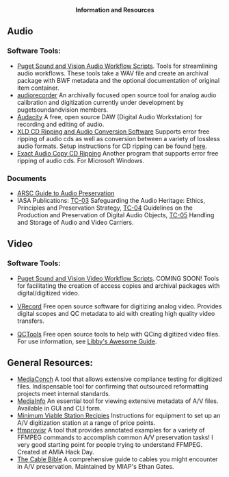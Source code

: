 <p align="center"><strong>Information and Resources</strong></p>

## Audio

### Software Tools:
* [Puget Sound and Vision Audio Workflow Scripts](https://github.com/pugetsoundandvision/audiotools).
Tools for streamlining audio workflows. These tools take a WAV file and create an archival package with BWF metadata and the optional documentation of original item container.
* [audiorecorder](https://github.com/amiaopensource/audiorecorder) An archivally focused open source tool for analog audio calibration and digitization currently under development by pugetsoundandvision members.
* [Audacity](http://www.audacityteam.org/)  A free, open source DAW (Digital Audio Workstation) for recording and editing of audio.
* [XLD CD Ripping and Audio Conversion Software](http://tmkk.undo.jp/xld/index_e.html)  Supports error free ripping of audio cds as well as conversion between a variety of lossless audio formats.  Setup instructions for CD ripping can be found [here](http://wiki.hydrogenaud.io/index.php?title=XLD_Configuration#.22CD_Rip.22_tab).
* [Exact Audio Copy CD Ripping](http://www.exactaudiocopy.de/) Another program that supports error free ripping of audio cds. For Microsoft Windows.

### Documents
* [ARSC Guide to Audio Preservation](https://www.clir.org/pubs/reports/pub164/pub164.pdf)
* IASA Publications: [TC-03](http://www.iasa-web.org/tc03/ethics-principles-preservation-strategy) Safeguarding the Audio Heritage: Ethics, Principles and Preservation Strategy, [TC-04](http://www.iasa-web.org/tc04/audio-preservation) Guidelines on the Production and Preservation of Digital Audio Objects, [TC-05](http://www.iasa-web.org/handling-storage-tc05) Handling and Storage of Audio and Video Carriers.


## Video
### Software Tools:
* [Puget Sound and Vision Video Workflow Scripts](https://github.com/pugetsoundandvision/videotools).  COMING SOON! Tools for facilitating the creation of access copies and archival packages with digital/digitized video.
* [VRecord](https://github.com/amiaopensource/vrecord)  Free open source software for digitizing analog video.  Provides digital scopes and QC metadata to aid with creating high quality video transfers.

* [QCTools](https://bavc.org/preserve-media/preservation-tools) Free open source tools to help with QCing digitized video files.  For use information, see [Libby's Awesome Guide](https://github.com/bavc/qctools-documentation/blob/master/SeattleMunicipalArchives/qctools.pdf).

## General Resources:
* [MediaConch](https://mediaarea.net/MediaConch/) A tool that allows extensive compliance testing for digitized files. Indispensable tool for confirming that outsourced reformatting projects meet internal standards.
* [MediaInfo](https://mediaarea.net/en/MediaInfo) An essential tool for viewing extensive metadata of A/V files. Available in GUI and CLI form.
* [Minimum Viable Station Recipies](https://docs.google.com/document/d/12aZv3QDCcQSkVmHjmwAgywOgDeV41bt8kAlBhiQ6XZo/edit) Instructions for equipment to set up an A/V digitization station at a range of price points.
* [ffmprovisr](https://amiaopensource.github.io/ffmprovisr/) A tool that provides annotated examples for a variety of FFMPEG commands to accomplish common A/V preservation tasks! I very good starting point for people trying to understand FFMPEG. Created at AMIA Hack Day.
* [The Cable Bible](https://github.com/amiaopensource/cable-bible) A comprehensive guide to cables you might encounter in A/V preservation.  Maintained by MIAP's Ethan Gates.

